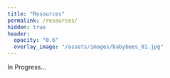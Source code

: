 ```yaml
---
title: "Resources"
permalink: /resources/
hidden: true
header:
  opacity: "0.6"
  overlay_image: "/assets/images/babybees_01.jpg"
---
```

In Progress...
